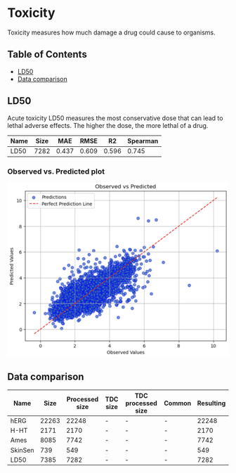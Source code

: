 # Toxicity

Toxicity measures how much damage a drug could cause to organisms.

## Table of Contents

- [LD50](#ld50)
- [Data comparison](#data-comparison)

## LD50

Acute toxicity LD50 measures the most conservative dose that can lead to lethal adverse effects. The higher the dose, the more lethal of a drug.

| Name | Size | MAE | RMSE | R2 | Spearman |
|-|-|-|-|-|-|
| LD50 | 7282 | 0.437 | 0.609 | 0.596 | 0.745 |

### Observed vs. Predicted plot

![LD50 Observed vs. Predicted plot](../../images/ld50_observed_vs_pred.png)

## Data comparison

Name | Size | Processed size | TDC size | TDC processed size | Common | Resulting |
|-|-|-|-|-|-|-|
| hERG | 22263 | 22248 | - | - | - | 22248 |
| H-HT | 2171 | 2170 | - | - | - | 2170 |
| Ames | 8085 | 7742 | - | - | - | 7742 |
| SkinSen | 739 | 549 | - | - | - | 549 |
| LD50 | 7385 | 7282 | - | - | - | 7282 |
